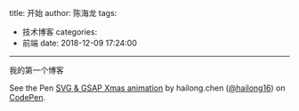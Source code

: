 title: 开始
author: 陈海龙
tags:
  - 技术博客
categories:
  - 前端
date: 2018-12-09 17:24:00
---
我的第一个博客
<p data-height="265" data-theme-id="0" data-slug-hash="QzWGMq" data-default-tab="html,result" data-user="hailong16" data-pen-title="SVG & GSAP Xmas animation" class="codepen">See the Pen <a href="https://codepen.io/hailong16/pen/QzWGMq/">SVG & GSAP Xmas animation</a> by hailong.chen (<a href="https://codepen.io/hailong16">@hailong16</a>) on <a href="https://codepen.io">CodePen</a>.</p>
<script async src="https://static.codepen.io/assets/embed/ei.js"></script>
